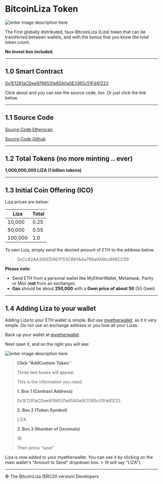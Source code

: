 BitcoinLiza Token
===================


![enter image description here](https://camo.githubusercontent.com/6c4ab962ab9201ad1b6730cdf3e71f77fdbff26f/68747470733a2f2f63646e2e706272642e636f2f696d616765732f483774777179592e706e67)


The First globally distributed, faux-BitcoinLiza (Liza) token that can be transferred between wallets, and with the bonus that you know the total token count. 

**No invest box included.**

----------





1.0 Smart Contract
-------------

[0x1E1281aCDee9766531e65A0a5E3365c51Fd41223](https://etherscan.io/address/0x1e1281acdee9766531e65a0a5e3365c51fd41223#readContract)

Click about and you can see the source code, too. Or just click the link below.


-----


1.1 Source Code
-------------

[Source Code Etherscan](https://etherscan.io/address/0x1e1281acdee9766531e65a0a5e3365c51fd41223#code)

[Source Code Github](https://github.com/abrxeth/Liza/blob/master/bitcoinliza.sol)



----------


1.2 Total Tokens (no more minting .. ever) 
-------------



**1,000,000,000 LIZA (1 billion tokens)**


-----







1.3 Initial Coin Offering (ICO) 
-------------

Liza prices are below:


Liza     | Total
-------- | ---
10,000 | 0.25
50,000    | 0.55
100,000    | 1.0

To own Liza, simply send the desired amount of ETH to the address below.

> 0xCc82AA390D5467F53CB91AAa799a9A6bc898CC59


**Please note:**

- Send ETH from a personal wallet like MyEtherWallet, Metamask, Parity or Mist (**not** from an exchange).
- **Gas** should be about **250,000**  with a **Gwei price of about 50** (50 Gwei)


-----


1.4 Adding Liza to your wallet
-------------

Adding Liza to your ETH wallet is simple. But use [myetherwallet](http://myetherwallet.com), as it it very simple. Do not use an exchange address or you lose all your Lizas.

Back up your wallet at [myetherwallet](http://myetherwallet.com).

Next open it, and on the right you will see:

![enter image description here](https://camo.githubusercontent.com/677ad4b7ddcc74bb1591eab5c1efd55874af21a7/68747470733a2f2f63646e2e706272642e636f2f696d616765732f483774734b33482e706e67)

> **Click "AddCustom Token**."
> 
> Three text boxes will appear. 
>
> This is the information you need:
>
> **1. Box 1 (Contract Address)**
>
> 0x1E1281aCDee9766531e65A0a5E3365c51Fd41223
>
> **2. Box 2 (Token Symbol)**
> 
> LIZA
>
> **3. Box 3 (Number of Decimals)**
>
> 18
>
> Then press "save"


Liza is now added to your myetherwallet. You can see it by clicking on the main wallet's "Amount to Send" dropdown box. > (It will say "LIZA").


-----

© The BitcoinLiza (ERC20 version) Developers


